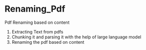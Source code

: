 # Renaming_Pdf
Pdf Renaming based on content
1. Extracting Text from pdfs
2. Chunking it and parsing it with the help of large language model
3. Renaming the pdf based on content 
